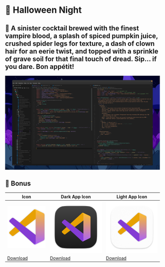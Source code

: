 # 🦇 Halloween Night

## 🍷 A sinister cocktail brewed with the finest vampire blood, a splash of spiced pumpkin juice, crushed spider legs for texture, a dash of clown hair for an eerie twist, and topped with a sprinkle of grave soil for that final touch of dread. Sip... if you dare. Bon appétit!

![Halloween Night](./assets/screenshots/halloweenNight.png)

## 🎁 Bonus

| Icon                                                                                    | Dark App Icon                                                                                  | Light App Icon                                                                                  |
| --------------------------------------------------------------------------------------- | ---------------------------------------------------------------------------------------------- | ----------------------------------------------------------------------------------------------- |
| ![Dark App Icon](./assets/icons/icon.png)                                               | ![Dark App Icon](./assets/icons/appIconDark.png)                                               | ![Light App Icon](./assets/icons/appIconLight.png)                                              |
| [Download](https://github.com/BlueRexPY/halloweenNight/tree/main/assets/icons/icon.png) | [Download](https://github.com/BlueRexPY/halloweenNight/tree/main/assets/icons/appIconDark.png) | [Download](https://github.com/BlueRexPY/halloweenNight/tree/main/assets/icons/appIconLight.png) |
